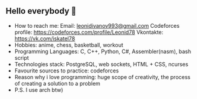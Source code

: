 ## Hello everybody 👋

- How to reach me:
    Email: leonidivanov993@gmail.com
    Codeforces profile: https://codeforces.com/profile/Leonid78
    Vkontakte: https://vk.com/iskatel78
- Hobbies: anime, chess, basketball, workout
- Programming Languages: C, C++, Python, C#, Assembler(nasm), bash script
- Technologies stack: PostgreSQL, web sockets, HTML + CSS, ncurses
- Favourite sources to practice: codeforces
- Reason why i love programming: huge scope of creativity, the process of creating a solution to a problem
- P.S. I use arch btw)
